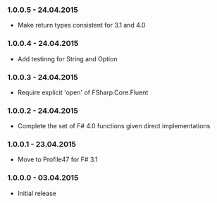 ### 1.0.0.5 - 24.04.2015
* Make return types consistent for 3.1 and 4.0 

### 1.0.0.4 - 24.04.2015
* Add testinng for String and Option

### 1.0.0.3 - 24.04.2015
* Require explicit 'open' of FSharp.Core.Fluent

### 1.0.0.2 - 24.04.2015
* Complete the set of F# 4.0 functions given direct implementations

### 1.0.0.1 - 23.04.2015
* Move to Profile47 for F# 3.1 

### 1.0.0.0 - 03.04.2015
* Initial release

